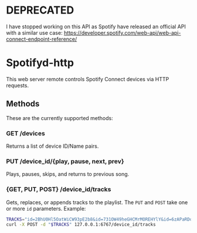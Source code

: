 # DEPRECATED

I have stopped working on this API as Spotify have released an official API with a similar use case:
https://developer.spotify.com/web-api/web-api-connect-endpoint-reference/

# Spotifyd-http

This web server remote controls Spotify Connect devices via HTTP requests.

## Methods

These are the currently supported methods:

### GET /devices
Returns a list of device ID/Name pairs.

### PUT /device_id/{play, pause, next, prev}
Plays, pauses, skips, and returns to previous song.

### {GET, PUT, POST} /device_id/tracks
Gets, replaces, or appends tracks to the playlist. The `PUT` and `POST` take
one or more `id` parameters. Example:
```bash
TRACKS="id=2BhU0Hl5OatWiCW93pE2b8&id=731OW49heGHCMrMOREHYlY&id=6zAPaRDoT99ThFtIXUJwhO"
curl -X POST -d "$TRACKS" 127.0.0.1:6767/device_id/tracks
```

